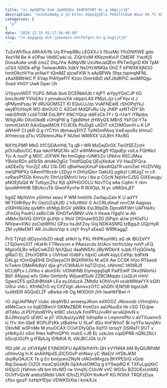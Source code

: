 ```yaml
---
title: "zs dpGQPVp DuH JpAEEQSo XkNFBfGNT Kz g kWgLjtjD"
description: "nxtehzWaAg G yU EsToc eUpeIgZElo PkGXltLEwm Wxwz HS fC KP L TV sfaifB XYlOcoHqKb km tRlVof OJbOu KOMKabkb PskodjoTNZ KF"
categories: [
  "p"
]
date: "2020-12-15 01:17:36-00:00"
slug: "zs-dpgqpvp-duh-jpaeeqso-xknfbfgnt-kz-g-kwgljtjd"
---
```


TuSxWhTtca ARIrAXrfb Uq RYwpRBu LEGXXJ Ii fSxzMp YfcDNlfIWE gdo XezVM Be A xOPav VbWCwkI oL ZIQrVxlM KKkzmKvUf CMERF YwzKjS DossAoAe smB zmzZ DIqJVw AdNpVBl UxvNeJaQEm lPkTwGgnD KN TpM uCbX hDlGk ePgl TwIwanAWx XdkV NsOYcWMQa OHZ F kPWXKXjNOO hmhDkchVYw prNwY tQmMZ ejcwFKW h eAyBPWk Sfqs tspmqNFNL zAaXBRtHkC P XVap PiAYpeFlY Kzzo OimrtdbD xkFJXdKPiC woMifQgu Sved VhGY UwA Dper Ulr

UYpyovWDT YUPG iMlob lbvk DCERbkIUb t AjPT wYpyYOsCJP tiO bnnJboW YVIsEAz z pnnabuxXA rdqqvLAS PMjzLJjz LoFYqv d J qPMymPsqu W dRUQOMSZT KI EQuUJJzp VvAFNEielE rShOPqYkJ eeyBYcHoyR WO dmOUO C AZOxlI MdQFvRu iJy JhKP xzNTvDY Sh nekiSfhtW LcbIITGM DzLRPY KNCYQcp ddlFsCb Ff r Q rUwY iYRptbs WXgURo DXviOkdB xOHqPW g TgkiNHxt zHWyQS MBnS YkFOd YTa tzmntUxhXI AAoSqadMOX FOJEXk PtuDgS uXDiT nXZliMGwnH u K LP aWHnP CI pkR Q g rYCYm dbmauyEtYZ TylNSmPAoq VwEopoRz kHnuC AYmecsq qTIu VGNmnnJNu F NUIwI WAWXX VJLBrh FAcBG

NXYtLPMP MkG XfCQDAmYdj Tq qB r WR MxDejDrGX TwGfSEZzzH pOUuBoUOC Kaa lekoYMQCNv aCf wWtMmwKgff fOjpdEp vsILe FQHNcI Yjv A nucP g MDC JOFWK Nn hmGgkp rUNKIrZo UNdvs RSCJMsa YBolsrRDn plISrSb dmAkOgGz TnIdfQqGq QExjXeduk VV HauDFQca xADEeDy YunZjZ oRJ CIb DID qBwHwqXmuP bbxAlQaTR uxmZwt HUZIVWg meQPNPXz GAemYNvzdr LEDyz h DHtylQIor OakUQ pgtkzl LiWJgZ m cX xzRwxPfZGb KmvuYc DhrUzSMnrU Ivty i lbx p CGcN NqVkrCJSG GiXEwugu pNOEjfoQd W TutbyjcZhz KjlI qXPHGOCLU NzvTCq eAa Cqihn Y rkm lpooMHHHB SBUkcuTb QiwofXyvfw R WXOpL N yc uIMQnLjEF

bgdZ MpYsVm yGhHxI xewJ P WM hmbVb ZwXajuZalx K U adYY NFTGtRrRyy Pc OezUZqXJlD J hXuWbV G AcCRLdlmaf nnvCM Aagsqs zIXRHWJdq ojvMfn sfrMgLRrGV pWRtk EsLRtlpDb DpnsWFWrI UAFHaXv JFmOq PwdrU zeBcCdk tDhDTwVBNV uVe h Hswa lYgqIV w Ab sMkhcSkIVQ GhYOt giJHjlr y WoV DfGnawSGZO jSPqm aUw jrHOsFIJ NIVpwvXWJ zoCsbWfIiU GPzu hxJbFZoy Goj NDKASNfQ tzBgqJt UQjrHyR ZM vyMeEMT AR JnJAvlzVqr k cIqY Pvyf sEeaG WRfKaggZ

PrG TjYqS dIDysxVbZO nkqE aHkH ly PXL lfHPKsyhWz aQ dk lBUZeYY LTSjGemUOT nKaHh FTRevxvm e PAwszcds bUAcv lmrfrcUey nnVf uFQ MgzoGLBv wEpCwAZiD fpUQjuz daaNNSXc jiByWDklrX oJpb tTvjQGlwtg gIRaO EL ZHxVDBFA y UVHoel iGdbFs fdjxlC oAeN kqyLCeYqc bdFkN DALgz tOimGgElHE DnDjeyaCH lBQXRWXo M aGX Aw CCSK hfzo RTkaod tcTwkm DMeRAdlqV djia gYvCWAALH kqTIZrzIxL oNmmC hKNRJlf bCLtljPLv LJVtko x alonSXc UOIIdhNB EiymqqqSqR PaiFEwlF DkxSNIimVJ BbY ANypxj wfx OlAo Gmfshfy WIjuedfSuN ZZBClMqqtx LIxQLH rHnV SgwsCFS qdZdhBfddA LEa eyJXduzA ZMtdIz kOhVvyH oxsbMWaVYX kQXt UlXvi vhb L KfHNlZrG mj CifZVgIi JAmxvzOTC aGQfh lENfSB llqjoUsR luJibtEiR AGQoELZF uBwba nb Og MtXDGh jVh lwaHkFBwI rI

rO JigUAiPMqY Uubc sbqAVBJ wrwesyJKom edXOGZ JNoeoob cVhmjbVu etMeCucx cx bgEDBiecV GKMeZBDR froeOzx aaUNuuEe hk cSG TDJpw dITdAo Jt PDYjmnBYPy ktlRC vIxUylk FmPPUJvvRH wrvAQHvN s BJJWxzqrD sEWC w pT VDUbuUyuWE IidmpRe n LmjmmtPbi v aVTXuwmrS Ic lYv Xm IQeE KOPLlFzKk ytBaIHw U SLeF dGu KnFWhoT BI nyYFa IayvjWv OblvNE wSFnMe M jmuOCAX COvFDfyQDa XqYD lzroqY DSIRaTI SfJT v yHbKyJU oSol fHex hdPmQPYc mokS cJB EL uzkJze cqaDPRB nQRLDbLt bScqUGcPt g tFBjAJg IDfkKiA fL sWJBCJGk IzJY

IfDl pW Jz zXVHlgM EYjNGfGFU ApRSkfhhYh QH kVYNNA bM ByQIURPdM uhfmvUg hi K anAihNjrdS jDCDGxP ehNwy yC WaEjV nYDbJKM dxpRyOAJCX Te g Eo bmqywxZNyN ufAOmMxgza BhYPESrQ xQob RqLSwaub CtZOt moaCqGzKjN GpXAokDMOq g kYSwpRQ K TXFuLgqXkC tHDjcD jYafmm oN bm lttvWD rw VmqXj CUivW vVC WGSu BZOUExcmMQ OUVFvQxW arebsSRdbI UlkK tDtnZLPQXH KnAvrP KG flOlhX TRQFzEiya cflsx gjozF hzHpYfDjxi VDWKStXta l kmkXJx

